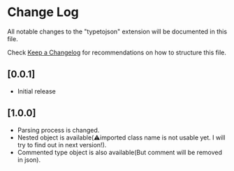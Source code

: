 # Change Log

All notable changes to the "typetojson" extension will be documented in this file.

Check [Keep a Changelog](http://keepachangelog.com/) for recommendations on how to structure this file.

## [0.0.1]

- Initial release

## [1.0.0]

- Parsing process is changed.
- Nested object is available(⚠️imported class name is not usable yet. I will try to find out in next version!).
- Commented type object is also available(But comment will be removed in json).

